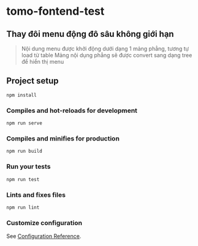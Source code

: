 # tomo-fontend-test

## Thay đôi menu động đô sâu không giới hạn

> Nội dung menu được khởi động dưới dạng 1 mảng phẳng, tương tự load từ table
> Mảng nội dụng phẳng sẽ được convert sang dạng tree để hiển thị menu

## Project setup

```
npm install
```

### Compiles and hot-reloads for development

```
npm run serve
```

### Compiles and minifies for production

```
npm run build
```

### Run your tests

```
npm run test
```

### Lints and fixes files

```
npm run lint
```

### Customize configuration

See [Configuration Reference](https://cli.vuejs.org/config/).
